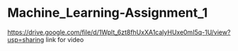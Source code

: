 # Machine_Learning-Assignment_1
https://drive.google.com/file/d/1Wplt_6zt8fhUxXA1calyHUxe0mI5q-1U/view?usp=sharing link for video
